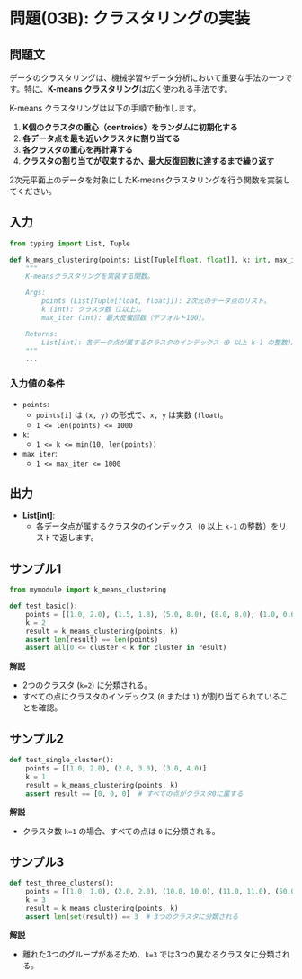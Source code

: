 # 問題(03B): クラスタリングの実装

## 問題文

データのクラスタリングは、機械学習やデータ分析において重要な手法の一つです。特に、**K-means クラスタリング**は広く使われる手法です。

K-means クラスタリングは以下の手順で動作します。

1. **K個のクラスタの重心（centroids）をランダムに初期化する**
2. **各データ点を最も近いクラスタに割り当てる**
3. **各クラスタの重心を再計算する**
4. **クラスタの割り当てが収束するか、最大反復回数に達するまで繰り返す**

2次元平面上のデータを対象にしたK-meansクラスタリングを行う関数を実装してください。

## 入力

```python
from typing import List, Tuple

def k_means_clustering(points: List[Tuple[float, float]], k: int, max_iter: int = 100) -> List[int]:
    """
    K-meansクラスタリングを実装する関数。

    Args:
        points (List[Tuple[float, float]]): 2次元のデータ点のリスト。
        k (int): クラスタ数（1以上）。
        max_iter (int): 最大反復回数（デフォルト100）。

    Returns:
        List[int]: 各データ点が属するクラスタのインデックス（0 以上 k-1 の整数）。
    """
    ...
```

### 入力値の条件

- `points`:
  - `points[i]` は `(x, y)` の形式で、`x, y` は実数 (`float`)。
  - `1 <= len(points) <= 1000`
- `k`:
  - `1 <= k <= min(10, len(points))`
- `max_iter`:
  - `1 <= max_iter <= 1000`

## 出力

- **List[int]**:
  - 各データ点が属するクラスタのインデックス（`0` 以上 `k-1` の整数）をリストで返します。

## サンプル1

```python
from mymodule import k_means_clustering

def test_basic():
    points = [(1.0, 2.0), (1.5, 1.8), (5.0, 8.0), (8.0, 8.0), (1.0, 0.6), (9.0, 11.0)]
    k = 2
    result = k_means_clustering(points, k)
    assert len(result) == len(points)
    assert all(0 <= cluster < k for cluster in result)
```

**解説**

- 2つのクラスタ (`k=2`) に分類される。
- すべての点にクラスタのインデックス (`0` または `1`) が割り当てられていることを確認。

## サンプル2

```python
def test_single_cluster():
    points = [(1.0, 2.0), (2.0, 3.0), (3.0, 4.0)]
    k = 1
    result = k_means_clustering(points, k)
    assert result == [0, 0, 0]  # すべての点がクラスタ0に属する
```

**解説**

- クラスタ数 `k=1` の場合、すべての点は `0` に分類される。

## サンプル3

```python
def test_three_clusters():
    points = [(1.0, 1.0), (2.0, 2.0), (10.0, 10.0), (11.0, 11.0), (50.0, 50.0)]
    k = 3
    result = k_means_clustering(points, k)
    assert len(set(result)) == 3  # 3つのクラスタに分類される
```

**解説**

- 離れた3つのグループがあるため、`k=3` では3つの異なるクラスタに分類される。
